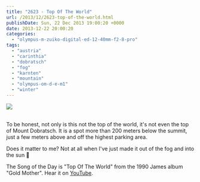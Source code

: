 ```yaml
---
title: "2623 - Top Of The World"
url: /2013/12/2623-top-of-the-world.html
publishDate: Sun, 22 Dec 2013 19:00:20 +0000
date: 2013-12-22 20:00:20
categories: 
  - "olympus-m-zuiko-digital-ed-12-40mm-f2-8-pro"
tags: 
  - "austria"
  - "carinthia"
  - "dobratsch"
  - "fog"
  - "karnten"
  - "mountain"
  - "olympus-om-d-e-m1"
  - "winter"
---
```

<div class="container">
<div class="center"><a target="_blank" href="https://d25zfm9zpd7gm5.cloudfront.net/1200x1200/2013/20131213_154237_lr.jpg"><img src="https://d25zfm9zpd7gm5.cloudfront.net/0600x0600/2013/20131213_154237_lr.jpg" /></a></div>
</div>
<br />

To be honest, not only is this not the top of the world, it's not even the top of Mount Dobratsch. It is a spot more than 200 meters below the summit, just a few meters above and off the highest parking area. 

 Does it matter to me? Not at all when I've just made it out of the fog and into the sun 🙂

The Song of the Day is "Top Of The World" from the 1990 James album "Gold Mother". Hear it on <a href="http://www.youtube.com/watch?v=BGolY8jE-Wo" target="_blank">YouTube</a>.
